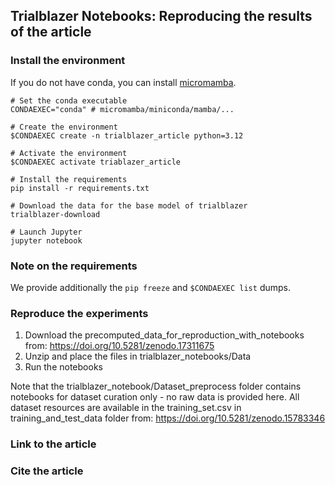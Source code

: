 ## Trialblazer Notebooks: Reproducing the results of the article

### Install the environment

If you do not have conda, you can install [micromamba](https://mamba.readthedocs.io/en/latest/installation/micromamba-installation.html).


```
# Set the conda executable
CONDAEXEC="conda" # micromamba/miniconda/mamba/...

# Create the environment
$CONDAEXEC create -n trialblazer_article python=3.12

# Activate the environment
$CONDAEXEC activate triablazer_article

# Install the requirements
pip install -r requirements.txt

# Download the data for the base model of trialblazer
trialblazer-download

# Launch Jupyter
jupyter notebook
```

### Note on the requirements

We provide additionally the `pip freeze` and `$CONDAEXEC list` dumps.

### Reproduce the experiments

1. Download the precomputed_data_for_reproduction_with_notebooks from: https://doi.org/10.5281/zenodo.17311675
2. Unzip and place the files in trialblazer_notebooks/Data
3. Run the notebooks

Note that the trialblazer_notebook/Dataset_preprocess folder contains notebooks for dataset curation only - no raw data is provided here. All dataset resources are available in the training_set.csv in training_and_test_data folder from: https://doi.org/10.5281/zenodo.15783346

### Link to the article

### Cite the article
